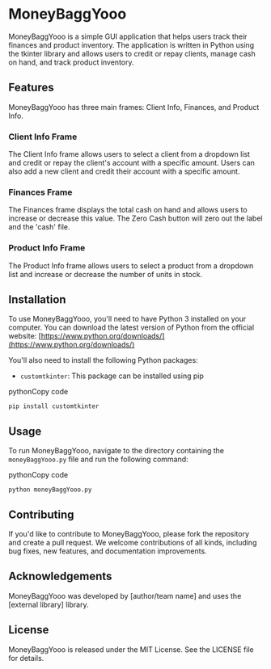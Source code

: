 # MoneyBaggYooo

MoneyBaggYooo is a simple GUI application that helps users track their finances and product inventory. The application is written in Python using the tkinter library and allows users to credit or repay clients, manage cash on hand, and track product inventory.

## Features

MoneyBaggYooo has three main frames: Client Info, Finances, and Product Info.

### Client Info Frame

The Client Info frame allows users to select a client from a dropdown list and credit or repay the client's account with a specific amount. Users can also add a new client and credit their account with a specific amount.

### Finances Frame

The Finances frame displays the total cash on hand and allows users to increase or decrease this value. The Zero Cash button will zero out the label and the 'cash' file.

### Product Info Frame

The Product Info frame allows users to select a product from a dropdown list and increase or decrease the number of units in stock.

## Installation

To use MoneyBaggYooo, you'll need to have Python 3 installed on your computer. You can download the latest version of Python from the official website: [https://www.python.org/downloads/](https://www.python.org/downloads/)

You'll also need to install the following Python packages:

-   `customtkinter`: This package can be installed using pip

pythonCopy code

`pip install customtkinter`

## Usage

To run MoneyBaggYooo, navigate to the directory containing the `moneyBaggYooo.py` file and run the following command:

pythonCopy code

`python moneyBaggYooo.py`

## Contributing

If you'd like to contribute to MoneyBaggYooo, please fork the repository and create a pull request. We welcome contributions of all kinds, including bug fixes, new features, and documentation improvements.

## Acknowledgements

MoneyBaggYooo was developed by [author/team name] and uses the [external library] library.

## License

MoneyBaggYooo is released under the MIT License. See the LICENSE file for details.
